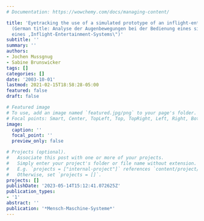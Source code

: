 ```yaml
---
# Documentation: https://wowchemy.com/docs/managing-content/

title: 'Eyetracking the use of a simulated prototype of an inflight-entertainment-system.
  (German title: Analyse der Augenbewegungen bei der Bedienung eines simulierten Prototypen
  eines ,Inflight-Entertainment-Systems\")'
subtitle: ''
summary: ''
authors:
- Jochen Mussgnug
- Sabine Brunswicker
tags: []
categories: []
date: '2003-10-01'
lastmod: 2021-02-15T18:58:28-05:00
featured: false
draft: false

# Featured image
# To use, add an image named `featured.jpg/png` to your page's folder.
# Focal points: Smart, Center, TopLeft, Top, TopRight, Left, Right, BottomLeft, Bottom, BottomRight.
image:
  caption: ''
  focal_point: ''
  preview_only: false

# Projects (optional).
#   Associate this post with one or more of your projects.
#   Simply enter your project's folder or file name without extension.
#   E.g. `projects = ["internal-project"]` references `content/project/deep-learning/index.md`.
#   Otherwise, set `projects = []`.
projects: []
publishDate: '2023-05-14T15:12:41.072625Z'
publication_types:
- '1'
abstract: ''
publication: '*Mensch-Maschine-Systeme*'
---
```

